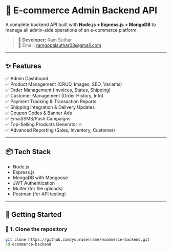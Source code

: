# 🛒 E-commerce Admin Backend API

A complete backend API built with **Node.js + Express.js + MongoDB** to manage all admin-side operations of an e-commerce platform.

> 👤 **Developer:** Ram Suthar  
> 📧 Email: ramgopalsuthar08@gmail.com  

---

## ✨ Features

✅ Admin Dashboard  
✅ Product Management (CRUD, Images, SEO, Variants)  
✅ Order Management (Invoices, Status, Shipping)  
✅ Customer Management (Order History, Info)  
✅ Payment Tracking & Transaction Reports  
✅ Shipping Integration & Delivery Updates  
✅ Coupon Codes & Banner Ads  
✅ Email/SMS/Push Campaigns  
✅ Top-Selling Products Generator 🔥  
✅ Advanced Reporting (Sales, Inventory, Customer)

---

## 📦 Tech Stack

- Node.js
- Express.js
- MongoDB with Mongoose
- JWT Authentication
- Multer (for file uploads)
- Postman (for API testing)

---

## 🚀 Getting Started

### 🔧 1. Clone the repository

```bash
git clone https://github.com/yourusername/ecommerce-backend.git
cd ecommerce-backend
